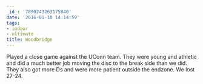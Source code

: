 ```yaml
---
_id_: '7890243263175840'
date: '2016-01-10 14:14:59'
tags:
- indoor
- ultimate
title: Woodbridge
---
```


Played a close game against the UConn team. They were young and athletic and did a much better job moving the disc to the break side than we
did. They also got more Ds and were more patient outside the endzone. We lost 27-24.
